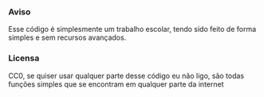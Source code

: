 ### Aviso
Esse código é simplesmente um trabalho escolar, tendo sido feito de forma simples e sem recursos avançados.


### Licensa
CC0, se quiser usar qualquer parte desse código eu não ligo, são todas funções simples que se encontram em qualquer parte da internet
